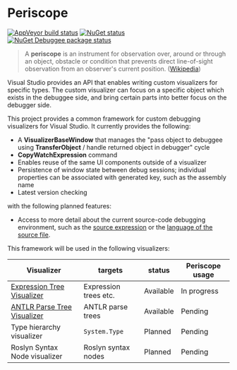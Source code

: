 # Periscope

[![AppVeyor build status](https://img.shields.io/appveyor/ci/zspitz/periscope?style=flat&max-age=86400)](https://ci.appveyor.com/project/zspitz/periscope) [![NuGet status](https://img.shields.io/nuget/v/periscope.svg?style=flat&max-age=86400)](https://www.nuget.org/packages/periscope/) [![NuGet Debuggee package status](https://img.shields.io/nuget/v/periscope.debuggee.svg?style=flat&max-age=86400)](https://www.nuget.org/packages/periscope.debuggee/) 

> A **periscope** is an instrument for observation over, around or through an object, obstacle or condition that prevents direct line-of-sight observation from an observer's current position. ([Wikipedia](https://en.wikipedia.org/wiki/Periscope))

Visual Studio provides an API that enables writing custom visualizers for specific types. The custom visualizer can focus on a specific object which exists in the debuggee side, and bring certain parts into better focus on the debugger side.

This project provides a common framework for custom debugging visualizers for Visual Studio. It currently provides the following:

* A **VisualizerBaseWindow** that manages the "pass object to debuggee using **TransferObject** / handle returned object in debugger" cycle
* **CopyWatchExpression** command
* Enables reuse of the same UI components outside of a visualizer
* Persistence of window state between debug sessions; individual properties can be associated with generated key, such as the assembly name
* Latest version checking

with the following planned features:

* Access to more detail about the current source-code debugging environment, such as the [source expression](https://stackoverflow.com/questions/54749716/visualized-expression-in-custom-data-visualizer) or the [language of the source file](https://stackoverflow.com/questions/55954016/detect-source-language-at-runtime-from-within-debugging-visualizer).

This framework will be used in the following visualizers:

| Visualizer | targets | status | Periscope usage |
| --- | --- | --- | --- |
| [Expression Tree Visualizer](https://github.com/zspitz/ExpressionTreeVisualizer) | Expression trees etc. | Available | In progress |
| [ANTLR Parse Tree Visualizer](https://github.com/zspitz/ANTLR4ParseTreeVisualizer) | ANTLR parse trees | Available | Pending |
| Type hierarchy visualizer | `System.Type` | Planned | Pending |
| Roslyn Syntax Node visualizer | Roslyn syntax nodes | Planned | Pending |
